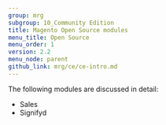 ```yaml
---
group: mrg
subgroup: 10_Community Edition
title: Magento Open Source modules
menu_title: Open Source
menu_order: 1
version: 2.2
menu_node: parent
github_link: mrg/ce/ce-intro.md
---
```


The following modules are discussed in detail:

* Sales
* Signifyd
